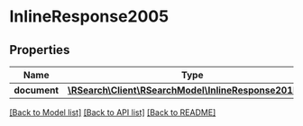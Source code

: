 # InlineResponse2005

## Properties
Name | Type | Description | Notes
------------ | ------------- | ------------- | -------------
**document** | [**\RSearch\Client\RSearchModel\InlineResponse201Index**](InlineResponse201Index.md) |  | [optional] 

[[Back to Model list]](../README.md#documentation-for-models) [[Back to API list]](../README.md#documentation-for-api-endpoints) [[Back to README]](../README.md)


